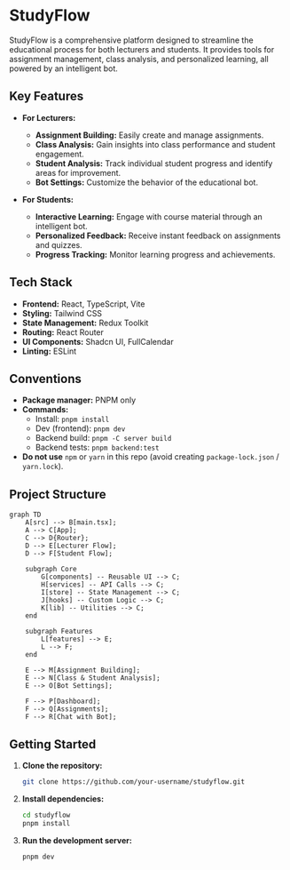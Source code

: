 # StudyFlow

StudyFlow is a comprehensive platform designed to streamline the educational process for both lecturers and students. It provides tools for assignment management, class analysis, and personalized learning, all powered by an intelligent bot.

## Key Features

- **For Lecturers:**
  - **Assignment Building:** Easily create and manage assignments.
  - **Class Analysis:** Gain insights into class performance and student engagement.
  - **Student Analysis:** Track individual student progress and identify areas for improvement.
  - **Bot Settings:** Customize the behavior of the educational bot.

- **For Students:**
  - **Interactive Learning:** Engage with course material through an intelligent bot.
  - **Personalized Feedback:** Receive instant feedback on assignments and quizzes.
  - **Progress Tracking:** Monitor learning progress and achievements.

## Tech Stack

- **Frontend:** React, TypeScript, Vite
- **Styling:** Tailwind CSS
- **State Management:** Redux Toolkit
- **Routing:** React Router
- **UI Components:** Shadcn UI, FullCalendar
- **Linting:** ESLint

## Conventions

- **Package manager:** PNPM only
- **Commands:**
  - Install: `pnpm install`
  - Dev (frontend): `pnpm dev`
  - Backend build: `pnpm -C server build`
  - Backend tests: `pnpm backend:test`
- **Do not use** `npm` or `yarn` in this repo (avoid creating `package-lock.json` / `yarn.lock`).

## Project Structure

```mermaid
graph TD
    A[src] --> B[main.tsx];
    A --> C[App];
    C --> D{Router};
    D --> E[Lecturer Flow];
    D --> F[Student Flow];

    subgraph Core
        G[components] -- Reusable UI --> C;
        H[services] -- API Calls --> C;
        I[store] -- State Management --> C;
        J[hooks] -- Custom Logic --> C;
        K[lib] -- Utilities --> C;
    end

    subgraph Features
        L[features] --> E;
        L --> F;
    end

    E --> M[Assignment Building];
    E --> N[Class & Student Analysis];
    E --> O[Bot Settings];

    F --> P[Dashboard];
    F --> Q[Assignments];
    F --> R[Chat with Bot];
```

## Getting Started

1.  **Clone the repository:**
    ```bash
    git clone https://github.com/your-username/studyflow.git
    ```
2.  **Install dependencies:**
    ```bash
    cd studyflow
    pnpm install
    ```
3.  **Run the development server:**
    ```bash
    pnpm dev
    ```


